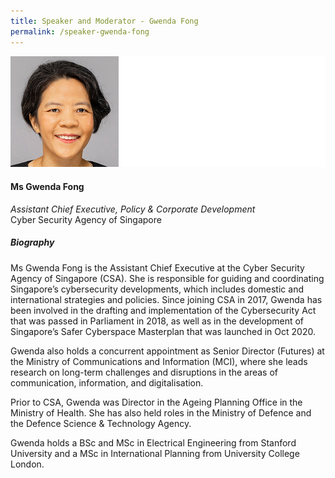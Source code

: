 ```yaml
---
title: Speaker and Moderator - Gwenda Fong
permalink: /speaker-gwenda-fong
---
```





![Gwenda Fong](/images/speakers/Gwenda-Fong.jpg)

#### **Ms Gwenda Fong**

*Assistant Chief Executive, Policy & Corporate Development*  
Cyber Security Agency of Singapore

##### **Biography**

Ms Gwenda Fong is the Assistant Chief Executive at the Cyber Security Agency of Singapore (CSA). She is responsible for guiding and coordinating Singapore’s cybersecurity developments, which includes domestic and international strategies and policies. Since joining CSA in 2017, Gwenda has been involved in the drafting and implementation of the Cybersecurity Act that was passed in Parliament in 2018, as well as in the development of Singapore’s Safer Cyberspace Masterplan that was launched in Oct 2020.

Gwenda also holds a concurrent appointment as Senior Director (Futures) at the Ministry of Communications and Information (MCI), where she leads research on long-term challenges and disruptions in the areas of communication, information, and digitalisation.

Prior to CSA, Gwenda was Director in the Ageing Planning Office in the Ministry of Health. She has also held roles in the Ministry of Defence and the Defence Science & Technology Agency.

Gwenda holds a BSc and MSc in Electrical Engineering from Stanford University and a MSc in International Planning from University College London.